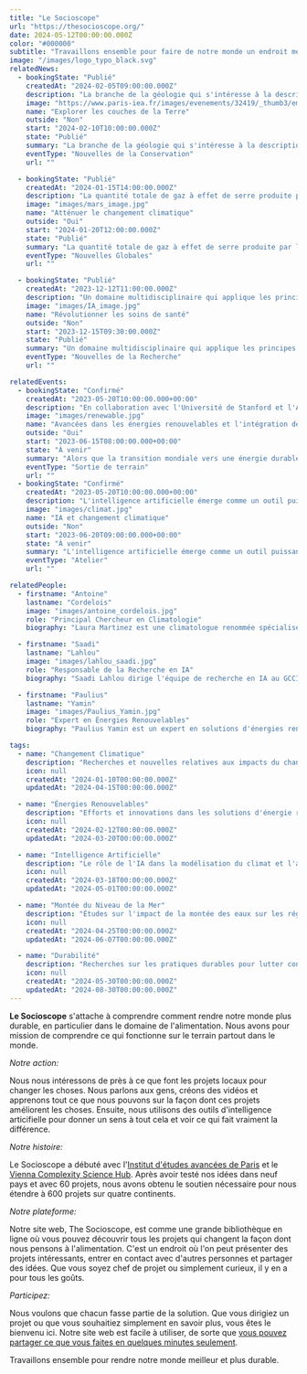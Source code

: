 ```yaml
---
title: "Le Socioscope"
url: "https://thesocioscope.org/"
date: 2024-05-12T00:00:00.000Z
color: "#000000"
subtitle: "Travaillons ensemble pour faire de notre monde un endroit meilleur et plus durable."
image: "/images/logo_typo_black.svg"
relatedNews:
  - bookingState: "Publié"
    createdAt: "2024-02-05T09:00:00.000Z"
    description: "La branche de la géologie qui s'intéresse à la description et à la classification des roches."
    image: "https://www.paris-iea.fr/images/evenements/32419/_thumb3/emily-morter-8xaa0f9yqne-unsplash.jpg"
    name: "Explorer les couches de la Terre"
    outside: "Non"
    start: "2024-02-10T10:00:00.000Z"
    state: "Publié"
    summary: "La branche de la géologie qui s'intéresse à la description et à la classification des roches."
    eventType: "Nouvelles de la Conservation"
    url: ""

  - bookingState: "Publié"
    createdAt: "2024-01-15T14:00:00.000Z"
    description: "La quantité totale de gaz à effet de serre produite par les activités humaines, mesurée en équivalents dioxyde de carbone."
    image: "images/mars_image.jpg"
    name: "Atténuer le changement climatique"
    outside: "Oui"
    start: "2024-01-20T12:00:00.000Z"
    state: "Publié"
    summary: "La quantité totale de gaz à effet de serre produite par les activités humaines, mesurée en équivalents dioxyde de carbone."
    eventType: "Nouvelles Globales"
    url: ""

  - bookingState: "Publié"
    createdAt: "2023-12-12T11:00:00.000Z"
    description: "Un domaine multidisciplinaire qui applique les principes de l'ingénierie à la médecine et à la biologie à des fins de soins de santé."
    image: "images/IA_image.jpg"
    name: "Révolutionner les soins de santé"
    outside: "Non"
    start: "2023-12-15T09:30:00.000Z"
    state: "Publié"
    summary: "Un domaine multidisciplinaire qui applique les principes de l'ingénierie à la médecine et à la biologie à des fins de soins de santé."
    eventType: "Nouvelles de la Recherche"
    url: ""

relatedEvents:
  - bookingState: "Confirmé"
    createdAt: "2023-05-20T10:00:00.000+00:00"
    description: "En collaboration avec l'Université de Stanford et l'Agence Internationale de l'Énergie."
    image: "images/renewable.jpg"
    name: "Avancées dans les énergies renouvelables et l'intégration de l'IA"
    outside: "Oui"
    start: "2023-06-15T08:00:00.000+00:00"
    state: "À venir"
    summary: "Alors que la transition mondiale vers une énergie durable se poursuit, l'intelligence artificielle joue un rôle crucial dans l'optimisation des systèmes d'énergie renouvelable."
    eventType: "Sortie de terrain"
    url: ""
  - bookingState: "Confirmé"
    createdAt: "2023-05-20T10:00:00.000+00:00"
    description: "L'intelligence artificielle émerge comme un outil puissant dans la lutte contre le changement climatique."
    image: "images/climat.jpg"
    name: "IA et changement climatique"
    outside: "Non"
    start: "2023-06-20T09:00:00.000+00:00"
    state: "À venir"
    summary: "L'intelligence artificielle émerge comme un outil puissant dans la lutte contre le changement climatique."
    eventType: "Atelier"
    url: ""

relatedPeople:
  - firstname: "Antoine"
    lastname: "Cordelois"
    image: "images/antoine_cordelois.jpg"
    role: "Principal Chercheur en Climatologie"
    biography: "Laura Martinez est une climatologue renommée spécialisée dans les études atmosphériques et les effets à long terme du changement climatique sur les schémas météorologiques mondiaux."

  - firstname: "Saadi"
    lastname: "Lahlou"
    image: "images/lahlou_saadi.jpg"
    role: "Responsable de la Recherche en IA"
    biography: "Saadi Lahlou dirige l'équipe de recherche en IA au GCCI, se concentrant sur les modèles prédictifs des impacts du changement climatique à l'aide de techniques d'apprentissage automatique."

  - firstname: "Paulius"
    lastname: "Yamin"
    image: "images/Paulius_Yamin.jpg"
    role: "Expert en Énergies Renouvelables"
    biography: "Paulius Yamin est un expert en solutions d'énergies renouvelables et en innovations technologiques durables, plaidant pour l'adoption mondiale de l'énergie propre."

tags:
  - name: "Changement Climatique"
    description: "Recherches et nouvelles relatives aux impacts du changement climatique mondial."
    icon: null
    createdAt: "2024-01-10T00:00:00.000Z"
    updatedAt: "2024-04-15T00:00:00.000Z"

  - name: "Énergies Renouvelables"
    description: "Efforts et innovations dans les solutions d'énergie renouvelable pour un avenir durable."
    icon: null
    createdAt: "2024-02-12T00:00:00.000Z"
    updatedAt: "2024-03-20T00:00:00.000Z"

  - name: "Intelligence Artificielle"
    description: "Le rôle de l'IA dans la modélisation du climat et l'analyse des données."
    icon: null
    createdAt: "2024-03-18T00:00:00.000Z"
    updatedAt: "2024-05-01T00:00:00.000Z"

  - name: "Montée du Niveau de la Mer"
    description: "Études sur l'impact de la montée des eaux sur les régions côtières."
    icon: null
    createdAt: "2024-04-25T00:00:00.000Z"
    updatedAt: "2024-06-07T00:00:00.000Z"

  - name: "Durabilité"
    description: "Recherches sur les pratiques durables pour lutter contre le changement climatique."
    icon: null
    createdAt: "2024-05-30T00:00:00.000Z"
    updatedAt: "2024-08-30T00:00:00.000Z"
---
```


**Le Socioscope** s'attache à comprendre comment rendre notre monde plus durable, en particulier dans le domaine de l'alimentation. Nous avons pour mission de comprendre ce qui fonctionne sur le terrain partout dans le monde.

_Notre action:_

Nous nous intéressons de près à ce que font les projets locaux pour changer les choses. Nous parlons aux gens, créons des vidéos et apprenons tout ce que nous pouvons sur la façon dont ces projets améliorent les choses. Ensuite, nous utilisons des outils d'intelligence articifielle pour donner un sens à tout cela et voir ce qui fait vraiment la différence.

_Notre histoire:_

Le Socioscope a débuté avec l'[Institut d'études avancées de Paris](https://www.paris-iea.fr/en/) et le [Vienna Complexity Science Hub](https://csh.ac.at/). Après avoir testé nos idées dans neuf pays et avec 60 projets, nous avons obtenu le soutien nécessaire pour nous étendre à 600 projets sur quatre continents.

_Notre plateforme:_

Notre site web, The Socioscope, est comme une grande bibliothèque en ligne où vous pouvez découvrir tous les projets qui changent la façon dont nous pensons à l'alimentation. C'est un endroit où l'on peut présenter des projets intéressants, entrer en contact avec d'autres personnes et partager des idées. Que vous soyez chef de projet ou simplement curieux, il y en a pour tous les goûts.

_Participez:_

Nous voulons que chacun fasse partie de la solution. Que vous dirigiez un projet ou que vous souhaitiez simplement en savoir plus, vous êtes le bienvenu ici. Notre site web est facile à utiliser, de sorte que [vous pouvez partager ce que vous faites en quelques minutes seulement](https://thesocioscope.org/register).

Travaillons ensemble pour rendre notre monde meilleur et plus durable.
